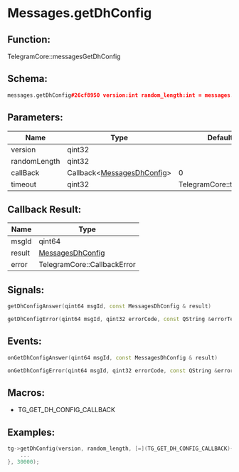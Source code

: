# Messages.getDhConfig

## Function:

TelegramCore::messagesGetDhConfig

## Schema:

```c++
messages.getDhConfig#26cf8950 version:int random_length:int = messages.DhConfig;
```
## Parameters:

|Name|Type|Default|
|----|----|-------|
|version|qint32||
|randomLength|qint32||
|callBack|Callback&lt;[MessagesDhConfig](../../types/messagesdhconfig.md)&gt;|0|
|timeout|qint32|TelegramCore::timeOut()|

## Callback Result:

|Name|Type|
|----|----|
|msgId|qint64|
|result|[MessagesDhConfig](../../types/messagesdhconfig.md)|
|error|TelegramCore::CallbackError|

## Signals:

```c++
getDhConfigAnswer(qint64 msgId, const MessagesDhConfig & result)
```
```c++
getDhConfigError(qint64 msgId, qint32 errorCode, const QString &errorText)
```

## Events:

```c++
onGetDhConfigAnswer(qint64 msgId, const MessagesDhConfig & result)
```
```c++
onGetDhConfigError(qint64 msgId, qint32 errorCode, const QString &errorText)
```

## Macros:

* TG_GET_DH_CONFIG_CALLBACK

## Examples:

```c++
tg->getDhConfig(version, random_length, [=](TG_GET_DH_CONFIG_CALLBACK){
    ...
}, 30000);
```

